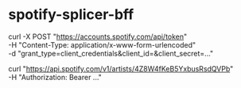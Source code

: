 # spotify-splicer-bff

curl -X POST "https://accounts.spotify.com/api/token" \
     -H "Content-Type: application/x-www-form-urlencoded" \
     -d "grant_type=client_credentials&client_id=&client_secret=..."


curl "https://api.spotify.com/v1/artists/4Z8W4fKeB5YxbusRsdQVPb" \
     -H "Authorization: Bearer ..."
